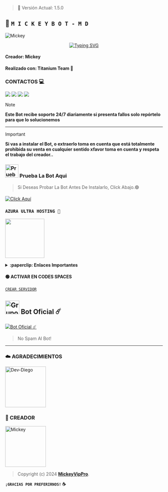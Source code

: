 > 💫 Versión Actual: 1.5.0

## 💫 **`M I C K E Y B O T - M D`**

![Mickey](https://qu.ax/EPuS.jpg)
<div align="center">
<a href="https://git.io/typing-svg"><img src="https://readme-typing-svg.demolab.com?font=Oswald&weight=300&size=37&duration=3000&pause=100&color=000000&background=601D6E00&center=true&vCenter=true&repeat=true&random=FALSO&width=660&height=90&lines=Yallico+lanzó;Nueva+versión+MickeyBot - 1.5.0;MickeyBot-MD+El+Mejor Bot+De+WhatsApp" alt="Typing SVG"/></a>
</div>

#### Creador: Mickey
#### Realizado con: Titanium Team 💫

### CONTACTOS 💻
<p>



<a href="https://api.whatsapp.com/send/?phone=+51926956637&text=Hola 👋 soporte de Mickey Bot &type=phone_number&app_absent=0" target="blank"><img src="https://img.shields.io/badge/Whatsapp-30302f?style=flat&logo=whatsapp" /></a>
 <a href="http://www.instagram.com/yallico.owner" target="blank"><img src="https://img.shields.io/badge/Instagram-30302f?style=flat&logo=instagram" /></a>
<a href="https://www.threads.net/@yallico.owner" target="blank"><img src="https://img.shields.io/badge/Threads-30302f?style=flat&logo=threads" /></a>
<a href="https://x.com/yallico.owner" target="blank"><img src="https://img.shields.io/badge/Twitter-30302f?style=flat&logo=x" /></a>

> [!NOTE]
> **Este Bot recibe soporte 24/7 diariamente si presenta fallos solo repórtelo para que lo solucionemos**

***

> [!IMPORTANT]
> **Si vas a instalar el Bot, o extraerlo toma en cuenta que está totalmente prohibida su venta en cualquier sentido xfavor toma en cuenta y respeta el trabajo del creador..**

### <img src="https://qu.ax/EPuS.jpg" alt="Prueba El Bot Aqui" width="42" height="42"> Prueba La Bot Aqui

> Si Deseas Probar La Bot Antes De Instalarlo, Click Abajo.🟢

[![Click Aquí](https://img.shields.io/badge/Grupo-Genesis-25D366?style=for-the-badge&logo=whatsapp&logoColor=white)](https://chat.whatsapp.com/G35x1XV7DSrDmR9b7G4wJ4)

### **`AZURA ULTRA HOSTING 👾`**
<a href="https://store.azuraultra-host.pro/login"><img src="https://qu.ax/ewVT.jpg" height="125px"></a>

<details>
 <summary><b>:paperclip: Enlaces Importantes</b></summary>

- **Dashboard:** [`Aquí`](https://control.azuraultra-host.pro/)
- **Panel:** [`Aquí`](https://control.azuraultra-host.pro/)
- **Canal de WhatsApp:** [`Aquí`](https://whatsapp.com/channel/0029VaWABAMG8l5K8K9PAB3v)
</details>

#### 🟢 ACTIVAR EN CODES SPACES 
[`CREAR SERVIDOR`](https://github.com/codespaces/new?skip_quickstart=true&machine=basicLinux32gb&repo=OfcDiego/YaemoriBot-MD&ref=main&geo=UsEast)


## <img src="https://static.wikia.nocookie.net/nyancat/images/d/d3/Nyan-cat.gif/revision/latest/scale-to-width-down/400?cb=20131231222500&path-prefix=es" alt="Grupo" width="45" height="43"> Bot Oficial ☄️

<a href="https://wa.me/51936994155?text=!serbot"><img alt="Bot Oficial ☄️" src="https://img.shields.io/badge/Bot - Oficial-00FFFF?style=for-the-badge&logo=whatsapp&logoColor=white"/></a>

> No Spam Al Bot!

---

### ☁️ AGRADECIMIENTOS
<a
href="https://github.com/Angelito-OFC"><img src="https://github.com/Angelito-OFC.png" width="130" height="130" alt="Dev-Diego"/></a>

### 💫 CREADOR 
<a
href="https://github.com/MickeyVipPro"><img src="https://github.com/MickeyVipPro.png" width="130" height="130" alt="Mickey"/></a>

> Copyright (c) 2024 **[MickeyVipPro](https://whatsapp.com/channel/0029VaiHa0GJkK7If3ctDH0g)**.

**`¡GRACIAS POR PREFERIRNOS!` ☕**

